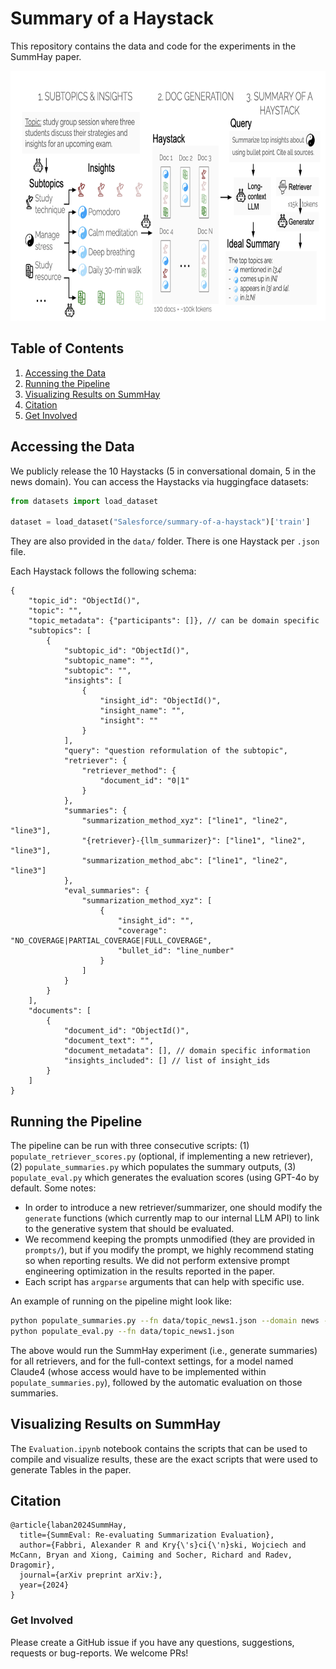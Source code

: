 # Summary of a Haystack

This repository contains the data and code for the experiments in the SummHay paper.

<p align="center">
  <img height="400" src="SummHay_Illustration.png">
</p>

## Table of Contents

1. [Accessing the Data](#accessing-the-data)
2. [Running the Pipeline](#running-the-pipeline)
3. [Visualizing Results on SummHay](#visualizing-results-on-summhay)
4. [Citation](#citation)
5. [Get Involved](#get-involved)


## Accessing the Data

We publicly release the 10 Haystacks (5 in conversational domain, 5 in the news domain).
You can access the Haystacks via huggingface datasets: 

```python
from datasets import load_dataset

dataset = load_dataset("Salesforce/summary-of-a-haystack")['train']
```

They are also provided in the `data/` folder. There is one Haystack per `.json` file. 

Each Haystack follows the following schema:
```
{
    "topic_id": "ObjectId()",
    "topic": "",
    "topic_metadata": {"participants": []}, // can be domain specific
    "subtopics": [
        {
            "subtopic_id": "ObjectId()",
            "subtopic_name": "",
            "subtopic": "",
            "insights": [
                {
                    "insight_id": "ObjectId()",
                    "insight_name": "",
                    "insight": ""
                }
            ],
            "query": "question reformulation of the subtopic",
            "retriever": {
                "retriever_method": {
                    "document_id": "0|1"
                }
            },
            "summaries": {
                "summarization_method_xyz": ["line1", "line2", "line3"],
                "{retriever}-{llm_summarizer}": ["line1", "line2", "line3"],
                "summarization_method_abc": ["line1", "line2", "line3"]
            },
            "eval_summaries": {
                "summarization_method_xyz": [
                    {
                        "insight_id": "",
                        "coverage": "NO_COVERAGE|PARTIAL_COVERAGE|FULL_COVERAGE",
                        "bullet_id": "line_number"
                    }
                ]
            }
        }
    ],
    "documents": [
        {
            "document_id": "ObjectId()",
            "document_text": "",
            "document_metadata": [], // domain specific information
            "insights_included": [] // list of insight_ids
        }
    ]
}
```

## Running the Pipeline

The pipeline can be run with three consecutive scripts: (1) `populate_retriever_scores.py` (optional, if implementing a new retriever), (2) `populate_summaries.py` which populates the summary outputs, (3) `populate_eval.py` which generates the evaluation scores (using GPT-4o by default.
Some notes:
- In order to introduce a new retriever/summarizer, one should modify the `generate` functions (which currently map to our internal LLM API) to link to the generative system that should be evaluated.
- We recommend keeping the prompts unmodified (they are provided in `prompts/`), but if you modify the prompt, we highly recommend stating so when reporting results. We did not perform extensive prompt engineering optimization in the results reported in the paper.
- Each script has `argparse` arguments that can help with specific use.

An example of running on the pipeline might look like:
```sh
python populate_summaries.py --fn data/topic_news1.json --domain news --model_cards claude4 --full_sum --retrieval_summ
python populate_eval.py --fn data/topic_news1.json
```

The above would run the SummHay experiment (i.e., generate summaries) for all retrievers, and for the full-context settings, for a model named Claude4 (whose access would have to be implemented within `populate_summaries.py`), followed by the automatic evaluation on those summaries.


## Visualizing Results on SummHay

The `Evaluation.ipynb` notebook contains the scripts that can be used to compile and visualize results, these are the exact scripts that were used to generate Tables in the paper.



## Citation

```
@article{laban2024SummHay,
  title={SummEval: Re-evaluating Summarization Evaluation},
  author={Fabbri, Alexander R and Kry{\'s}ci{\'n}ski, Wojciech and McCann, Bryan and Xiong, Caiming and Socher, Richard and Radev, Dragomir},
  journal={arXiv preprint arXiv:},
  year={2024}
}
```

### Get Involved

Please create a GitHub issue if you have any questions, suggestions, requests or bug-reports. 
We welcome PRs!
